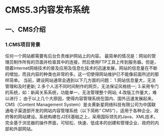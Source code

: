 # CMS5.3内容发布系统
## 一、CMS介绍
### 1.CMS项目背景
   任何一个网站都需要有后台负责维护网站上的内容。
   最简单的情况是：网站的管理员制作所有的页面并检查其中的连接，然后使用FTP工具上传到服务器。但是，随着Internet网络技术的普及应用及信息化技术的迅速发展，网站的信息量在不断的增加，而且内容的种类也非常的多。这一切使得网站维护已不能像前面所述的那样简单。
  当前，建设网站通常会遇到以下几方面的问题：
1.网站信息量大，无法管理和及时更新;
2.多个人活不同时间制作的网页，无法保证风格统一;
3.采用专门的系统，如：新闻关系系统，功能单一，无法管理整个网站;
4.改版工作量大，难以进行；
由于以上几个大原因，使得内容管理系统在国内、国外迅速发展起来。CMS（Content Management System）是炎黄新星网络科技有限公司为中国联通电子渠道部开发的网站内容管理系统（以下简称“ CMS”），适用于各种企业、政府等的网站建设。系统构建在J2EE基础之上，采用国际领先的Java、XML技术，完全基于浏览器的操作界面，可轻松、快速、低成本的创建和管理企业、政府的内部和外部网站。